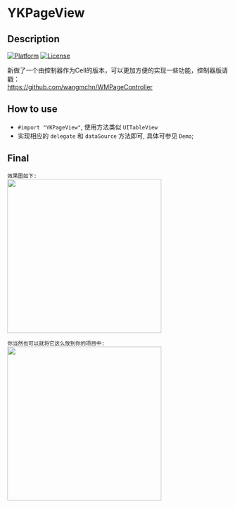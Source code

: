 # YKPageView

## Description
[![Platform](http://img.shields.io/badge/platform-iOS-blue.svg?style=flat
)](https://developer.apple.com/iphone/index.action)
[![License](http://img.shields.io/badge/license-MIT-lightgrey.svg?style=flat
)](http://mit-license.org)

新做了一个由控制器作为Cell的版本，可以更加方便的实现一些功能，控制器版请戳：<br>
https://github.com/wangmchn/WMPageController
    

## How to use
* `#import "YKPageView"`, 使用方法类似 `UITableView`
* 实现相应的 `delegate` 和 `dataSource` 方法即可, 具体可参见 `Demo`;

## Final
`效果图如下:`
<br>
<img height="350" src="https://github.com/wangmchn/YKPageView/blob/master/YKPageView/ScreenShot/ScreenShot.gif" />

`你当然也可以就将它这么放到你的项目中:`
<br>
<img height="350" src="https://github.com/wangmchn/YKPageView/blob/master/YKPageView/ScreenShot/CosChat.gif" />
